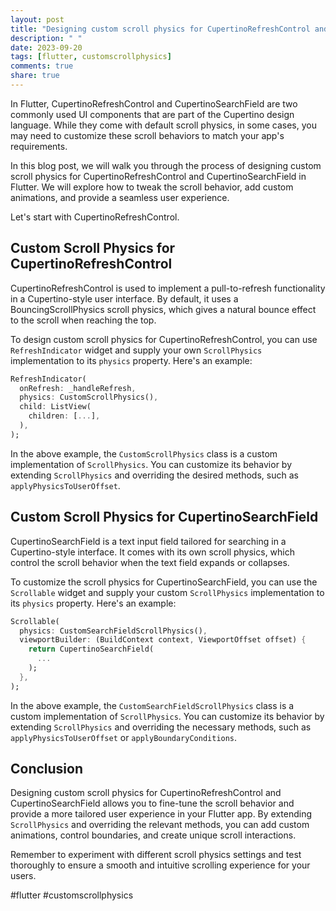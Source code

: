 ```yaml
---
layout: post
title: "Designing custom scroll physics for CupertinoRefreshControl and CupertinoSearchField in Flutter"
description: " "
date: 2023-09-20
tags: [flutter, customscrollphysics]
comments: true
share: true
---
```


In Flutter, CupertinoRefreshControl and CupertinoSearchField are two commonly used UI components that are part of the Cupertino design language. While they come with default scroll physics, in some cases, you may need to customize these scroll behaviors to match your app's requirements.

In this blog post, we will walk you through the process of designing custom scroll physics for CupertinoRefreshControl and CupertinoSearchField in Flutter. We will explore how to tweak the scroll behavior, add custom animations, and provide a seamless user experience.

Let's start with CupertinoRefreshControl.

## Custom Scroll Physics for CupertinoRefreshControl

CupertinoRefreshControl is used to implement a pull-to-refresh functionality in a Cupertino-style user interface. By default, it uses a BouncingScrollPhysics scroll physics, which gives a natural bounce effect to the scroll when reaching the top.

To design custom scroll physics for CupertinoRefreshControl, you can use `RefreshIndicator` widget and supply your own `ScrollPhysics` implementation to its `physics` property. Here's an example:

```dart
RefreshIndicator(
  onRefresh: _handleRefresh,
  physics: CustomScrollPhysics(),
  child: ListView(
    children: [...],
  ),
);
```

In the above example, the `CustomScrollPhysics` class is a custom implementation of `ScrollPhysics`. You can customize its behavior by extending `ScrollPhysics` and overriding the desired methods, such as `applyPhysicsToUserOffset`.

## Custom Scroll Physics for CupertinoSearchField

CupertinoSearchField is a text input field tailored for searching in a Cupertino-style interface. It comes with its own scroll physics, which control the scroll behavior when the text field expands or collapses.

To customize the scroll physics for CupertinoSearchField, you can use the `Scrollable` widget and supply your custom `ScrollPhysics` implementation to its `physics` property. Here's an example:

```dart
Scrollable(
  physics: CustomSearchFieldScrollPhysics(),
  viewportBuilder: (BuildContext context, ViewportOffset offset) {
    return CupertinoSearchField(
      ...
    );
  },
);
```

In the above example, the `CustomSearchFieldScrollPhysics` class is a custom implementation of `ScrollPhysics`. You can customize its behavior by extending `ScrollPhysics` and overriding the necessary methods, such as `applyPhysicsToUserOffset` or `applyBoundaryConditions`.

## Conclusion

Designing custom scroll physics for CupertinoRefreshControl and CupertinoSearchField allows you to fine-tune the scroll behavior and provide a more tailored user experience in your Flutter app. By extending `ScrollPhysics` and overriding the relevant methods, you can add custom animations, control boundaries, and create unique scroll interactions.

Remember to experiment with different scroll physics settings and test thoroughly to ensure a smooth and intuitive scrolling experience for your users.

#flutter #customscrollphysics
